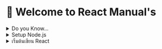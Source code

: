 # :wave: Welcome to React Manual's

<details><summary>Do you Know...</summary>
<hr>

## What is Javascript?
 - Javascript คือ ภาษาคอมพิวเตอร์ที่ใช้ในการพัฒนาเว็บร่วมกับ HTML เพื่อให้เว็บมีลักษณะแบบไดนามิกและสามารถโต้ตอบกับผู้ใช้งานได้

## What is React?
 - React เป็นไลบรารี JavaScript ที่พัฒนาโดย Facebook เพื่อช่วยสร้าง User Interface (UI)
 - React เหมาะสำหรับการพัฒนาแอปพลิเคชันเว็บที่มีขอบเขตใหญ่หรือซับซ้อน โดยเฉพาะอย่างยิ่งเมื่อต้องการในการจัดการข้อมูลแบบ Real-time หรือการสร้าง UI ที่ตอบสนองต่อเหตุการณ์ต่าง ๆ อย่างรวดเร็ว
 - React จะใช้ JSX (JavaScript XML) เป็นส่วนหนึ่งของโค้ด ดังนั้นความเข้าใจใน HTML จะช่วยให้สามารถสร้างและจัดการ Element ใน React ได้อย่างเหมาะสม
 - React ไม่ได้รวม CSS (Cascading Style Sheets) เข้าไปในตัวเอง ดังนั้น การมีความเข้าใจใน CSS จะช่วยให้สามารถสร้างสไตล์และการจัดการกับสไตล์ของ Component ได้อย่างมีประสิทธิภาพ
 - React ใช้แนวคิดการสร้าง Component ที่เป็นส่วนประกอบของ UI และสามารถใช้ซ้ำได้ โดยแต่ละ Component สามารถเก็บสถานะ (state) และเมทอด (methods) ต่างๆ เพื่อการจัดการกับข้อมูลและการแสดงผล วิธีการจัดการสถานะของ Component ซึ่งมีหลายวิธี เช่น useState, useContext, Redux ฯลฯ การรู้จักและเลือกใช้วิธีการจัดการสถานะที่เหมาะสมกับโปรเจคจะช่วยให้การพัฒนาเป็นไปอย่างราบรื่นขึ้น
 - React เป็นเครื่องมือที่มีประสิทธิภาพสำหรับการพัฒนาเว็บแอปพลิเคชันที่ยืดหยุ่นและมีประสิทธิภาพ การใช้งาน React ร่วมกับไลบรารีและเครื่องมืออื่น ๆ จะช่วยให้การพัฒนาเป็นไปอย่างมีประสิทธิภาพ Library สำหรับใช้งานร่วมกับ React
   - Redux: สำหรับจัดการสถานะของแอปพลิเคชันขนาดใหญ่
   - React Router: สำหรับจัดการเส้นทางของแอปพลิเคชัน
   - Axios: สำหรับการทำ HTTP requests
   - Styled-components: สำหรับการสร้าง CSS ใน JavaScript
   - Material-UI หรือ Ant Design: สำหรับ component library ที่มีองค์ประกอบ UI พร้อมใช้งาน
   - [MUI](https://mui.com/) offers a comprehensive suite of free UI tools to help you ship new features faster. Start with Material UI, our fully-loaded component library, or bring your own design system to our production-ready components.

## What is Node.js?
   - Node.js เป็น Cross Platform Runtime Environment ที่ใช้ในการแปลคำสั่งของ JavaScript เพื่อให้รันใน OS ได้ โดยไม่จำเป็นต้องใช้กับ Web Browser เพียงอย่างเดียว
   - เริ่มแรก Node.js ถูกสร้างขึ้นมาเพื่อทำงานฝั่ง Server เป็นหลัก แต่ต่อมาก็พัฒนาให้สามารถควบคุมการทำงานของเว็บ ทั้งฝั่ง Frontend และ Backend ได้โดยใช้ JavaScript เพียงภาษาเดียว

## Difference Between NodeJS vs ReactJS
   - React และ NodeJS เป็นเทคโนโลยี JavaScript ที่ได้รับความนิยม แต่ก็มีความแตกต่างกัน
   - ส่วนการทำงาน : React จะทำงานบนเบราว์เซอร์เพื่อจัดการและเรนเดอร์ส่วนประกอบ UI ในขณะที่ Node จะทำงานบนเซิร์ฟเวอร์เพื่อจัดการการทำงานด้านเซิร์ฟเวอร์และ backend logic
   - ส่วนการแสดงผล : React.js จะใช้ Virtual DOM เพื่อเพิ่มประสิทธิภาพการเรนเดอร์และการอัปเดต UI ในขณะที่ NodeJS จะไม่เรนเดอร์ UI แต่ใช้ร่วมกับเฟรมเวิร์ก เช่น Express.js เพื่อให้บริการหน้าเว็บแทน
   - การทำงานร่วมกันระหว่าง React และ Node.js จะสร้าง web application ที่เชื่อมโยงกันและตอบสนองได้ดี โดย React จะแสดงส่วนประกอบ UI ในส่วนหน้าบ้าน ขณะที่ Node.js จะทำหน้าที่จัดการการสื่อสารข้อมูลฝั่งเซิร์ฟเวอร์

## What is frontend/backend?
   - Frontend คือ การพัฒนาส่วนระบบหน้าบ้าน (UI : User Interface หรือ หน้าตาของแอพพลิเคชั่น) โดยผู้ใช้งานสามารถมองเห็น และโต้ตอบผ่าน Web Browser
   - Backend คือ การพัฒนาโปรแกรมหลังบ้าน หรือการทำงานเบื้องหลังในแอพ โดยผู้ใช้งานไม่สามารถมีส่วนร่วมหรือโต้ตอบได้
<hr>
</details>

<details><summary>Setup Node.js</summary>
<hr>
 
## Setup Node.js?
   - Get Visual Studio Code in https://code.visualstudio.com/
   - Get the Node.js in https://nodejs.org/en (LST version is recommended) and install
## Checking
   - After installed Node.js, you can use node and npm (Node Package Manager) which check it by 
      ```shell
          node -v
          npm -v
      ```
<hr>
</details>

<details><summary>เริ่มต้นเขียน React</summary>
<hr>

  ### 1. Create Project
   - Make Directory for workspace
   - If fullstack development, you can seperate folder in backend and frontend

     <details><summary>Frontend</summary>
       
       - Create Project of work with vite. Vite is build tool and development server for frontend application. It's easy and quick to start React Application from command:
          ```shell
          npm create vite@latest
          ```
       - Config for React by select
         ```shell
         Project Name : 'Name of your Project'
         Select a framework : React
         Select a variant : JavaScript
         ```
       - Open project created directory and type command:
         ```shell
         npm i
         ```
       - Build project for first check
         ```shell
         npm run dev
         ```
       - In vite.config.js add server in defineConfig for change port
         ```javascript
          export default defineConfig({
            server: {port:3000},
            plugins: [react()],
          })
         ```
     </details>
       
     <details><summary>Backend</summary>
       
       
     </details>

</details>

 








